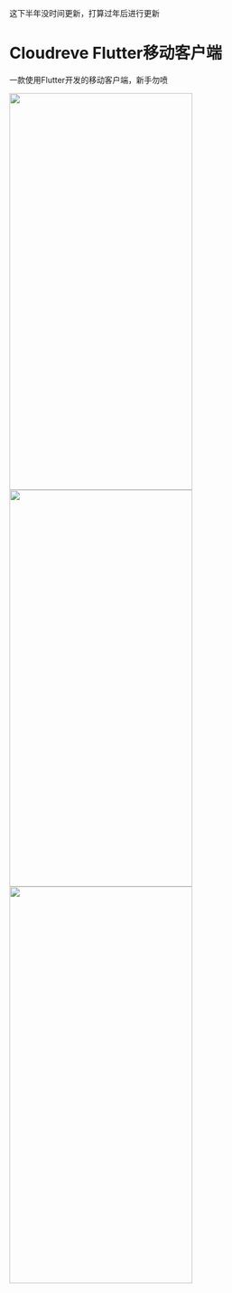 这下半年没时间更新，打算过年后进行更新
# Cloudreve Flutter移动客户端
一款使用Flutter开发的移动客户端，新手勿喷

<img src="https://user-images.githubusercontent.com/45156288/127761768-04910619-e264-4418-965e-eea7b41ccb12.png" width = "324" height = "702" alt="" align=center />
<img src="https://user-images.githubusercontent.com/45156288/127761818-d2f71889-a494-4ea7-8b20-66fa7a7f3674.png" width = "324" height = "702" alt="" align=center />
<img src="https://user-images.githubusercontent.com/45156288/127761819-a9e496ed-2a9c-495b-8577-0859c960d48d.png" width = "324" height = "702" alt="" align=center />
